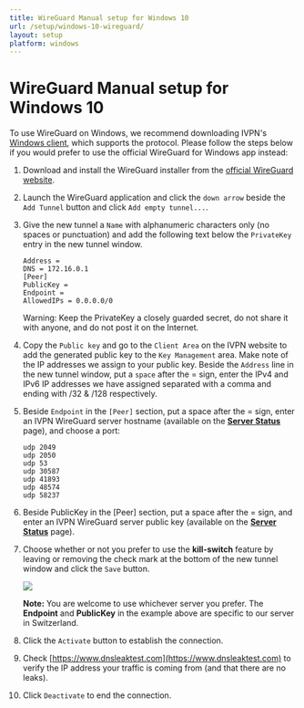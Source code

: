 ```yaml
---
title: WireGuard Manual setup for Windows 10
url: /setup/windows-10-wireguard/
layout: setup
platform: windows
---
```

# WireGuard Manual setup for Windows 10

<div markdown="1" class="notice notice--warning">
To use WireGuard on Windows, we recommend downloading IVPN's <a href="/apps-windows/">Windows client</a>, which supports the protocol. Please follow the steps below if you would prefer to use the official WireGuard for Windows app instead:
</div>

1.  Download and install the WireGuard installer from the [official WireGuard website](https://www.wireguard.com/install/).  

2.  Launch the WireGuard application and click the `down arrow` beside the `Add Tunnel` button and click `Add empty tunnel...`.  

3.  Give the new tunnel a `Name` with alphanumeric characters only (no spaces or punctuation) and add the following text below the `PrivateKey` entry in the new tunnel window.

    ```
    Address = 
    DNS = 172.16.0.1 
    [Peer] 
    PublicKey = 
    Endpoint = 
    AllowedIPs = 0.0.0.0/0 
    ```

    <div markdown="1" class="notice notice--warning">
    Warning: Keep the PrivateKey a closely guarded secret, do not share it with anyone, and do not post it on the Internet.
    </div>

4.  Copy the `Public key` and go to the `Client Area` on the IVPN website to add the generated public key to the `Key Management` area. Make note of the IP addresses we assign to your public key. Beside the `Address` line in the new tunnel window, put a `space` after the = sign, enter the IPv4 and IPv6 IP addresses we have assigned separated with a comma and ending with /32 & /128 respectively.

5.  Beside `Endpoint` in the `[Peer]` section, put a space after the = sign, enter an IVPN WireGuard server hostname (available on the **[Server Status](/status/)** page), and choose a port:

    ```
    udp 2049
    udp 2050
    udp 53
    udp 30587
    udp 41893
    udp 48574
    udp 58237
    ```

6.  Beside PublicKey in the [Peer] section, put a space after the = sign, and enter an IVPN WireGuard server public key (available on the **[Server Status](/status/)** page).

7.  Choose whether or not you prefer to use the **kill-switch** feature by leaving or removing the check mark at the bottom of the new tunnel window and click the `Save` button.

    ![](/images-static/uploads/windows-10-wireguard-010.png)

    <div markdown="1" class="notice notice--info">
    <strong>Note:</strong> You are welcome to use whichever server you prefer. The <strong>Endpoint</strong> and <strong>PublicKey</strong> in the example above are specific to our server in Switzerland.
    </div>

8.  Click the `Activate` button to establish the connection.

9.  Check [https://www.dnsleaktest.com](https://www.dnsleaktest.com) to verify the IP address your traffic is coming from (and that there are no leaks).

10.  Click `Deactivate` to end the connection.
